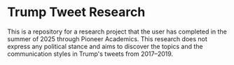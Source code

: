 # Trump Tweet Research
This is a repository for a research project that the user has completed in the summer of 2025 through Pioneer Academics. This research does not express any political stance and aims to discover the topics and the communication styles in Trump's tweets from 2017–2019.
